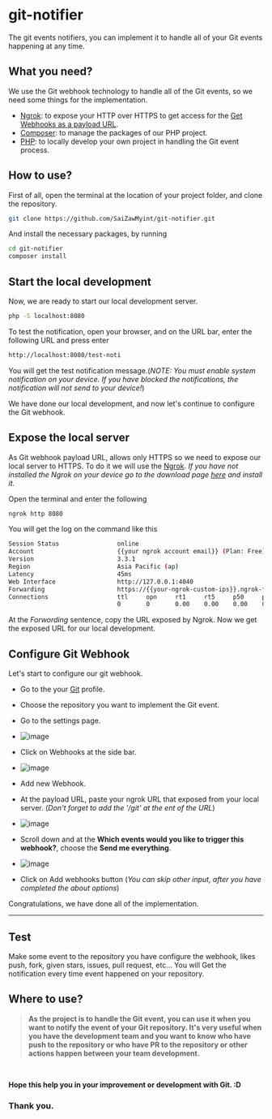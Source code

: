 # git-notifier
The git events notifiers, you can implement it to handle all of your Git events happening at any time.

## What you need?
We use the Git webhook technology to handle all of the Git events, so we need some things for the implementation.
  - [Ngrok](https://ngrok.com/): to expose your HTTP over HTTPS to get access for the [Get Webhooks as a payload URL](https://docs.github.com/en/webhooks-and-events/webhooks/creating-webhooks#exposing-localhost-to-the-internet).
  - [Composer](https://getcomposer.org/): to manage the packages of our PHP project.
  - [PHP](https://www.php.net/): to locally develop your own project in handling the Git event process.

## How to use?
First of all, open the terminal at the location of your project folder, and clone the repository.
```sh
git clone https://github.com/SaiZawMyint/git-notifier.git
```
And install the necessary packages, by running
```sh
cd git-notifier
composer install
```

## Start the local development
Now, we are ready to start our local development server.
```sh
php -S localhost:8080
```
To test the notification, open your browser, and on the URL bar, enter the following URL and press enter
```sh
http://localhost:8080/test-noti
```
You will get the test notification message.(_NOTE: You must enable system notification on your device. If you have blocked the notifications, the notification will not send to your device!_)

We have done our local development, and now let's continue to configure the Git webhook.

## Expose the local server
As Git webhook payload URL, allows only HTTPS so we need to expose our local server to HTTPS.
To do it we will use the [Ngrok](https://ngrok.com/). _If you have not installed the Ngrok on your device 
go to the download page [here](https://ngrok.com/download) and install it._

Open the terminal and enter the following 
```sh
ngrok http 8080
```
You will get the log on the command like this
```sh
Session Status                online
Account                       {{your ngrok account email}} (Plan: Free)
Version                       3.3.1                                                                                     
Region                        Asia Pacific (ap)
Latency                       45ms
Web Interface                 http://127.0.0.1:4040
Forwarding                    https://{{your-ngrok-custom-ips}}.ngrok-free.app -> http://localhost:8080
Connections                   ttl     opn     rt1     rt5     p50     p90
                              0       0       0.00    0.00    0.00    0.00
```
At the *Forwording* sentence, copy the URL exposed by Ngrok. Now we get the exposed URL for our local development.

## Configure Git Webhook
Let's start to configure our git webhook. 
 - Go to the your [Git](https://github.com/) profile.
 - Choose the repository you want to implement the Git event.
 - Go to the settings page.
 - ![image](https://github.com/SaiZawMyint/git-notifier/assets/96133665/beecaf09-708c-4d77-9b64-53850fce9bd7)
 - Click on Webhooks at the side bar.
 - ![image](https://github.com/SaiZawMyint/git-notifier/assets/96133665/f213350e-a450-4cc2-af48-6c57f38dd4b9)
 - Add new Webhook.
 - At the payload URL, paste your ngrok URL that exposed from your local server. (_Don't forget to add the '/git' at the ent of the URL_)
 - ![image](https://github.com/SaiZawMyint/git-notifier/assets/96133665/6ef7687e-816e-4b0e-8196-548322c267e0)
 - Scroll down and at the **Which events would you like to trigger this webhook?**, choose the **Send me everything**.
 - ![image](https://github.com/SaiZawMyint/git-notifier/assets/96133665/30753799-d091-44ee-94ef-d24e2dd0d27c)

 - Click on Add webhooks button (_You can skip other input, after you have completed the about options_)

Congratulations, we have done all of the implementation.
<hr/>

## Test
Make some event to the repository you have configure the webhook, likes push, fork, given stars, issues, pull request, etc...
You will Get the notification every time event happened on your repository. 

## Where to use?
> **As the project is to handle the Git event, you can use it when you want to notify the event of your Git repository.
> It's very useful when you have the development team and you want to know who have push to the repository
> or who have PR to the repository or other actions happen between your team development.**

<br/>

**Hope this help you in your improvement or development with Git. :D**

### Thank you. 







